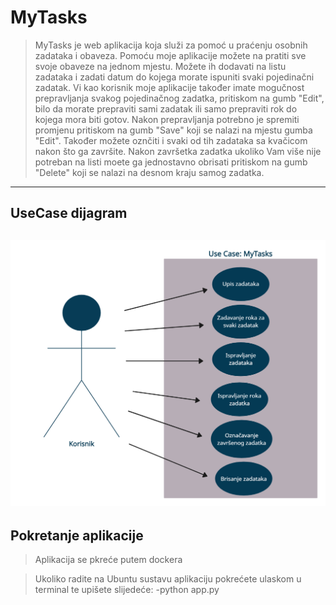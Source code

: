 # MyTasks
> MyTasks je web aplikacija koja služi za pomoć u praćenju osobnih zadataka i obaveza. Pomoću moje aplikacije možete na pratiti sve svoje obaveze na jednom mjestu. Možete ih dodavati na listu zadataka i zadati datum do kojega morate ispuniti svaki pojedinačni zadatak. Vi kao korisnik moje aplikacije također imate mogučnost prepravljanja svakog pojedinačnog zadatka, pritiskom na gumb "Edit", bilo da morate prepraviti sami zadatak ili samo prepraviti rok do kojega mora biti gotov. Nakon prepravljanja potrebno je spremiti promjenu pritiskom na gumb "Save" koji se nalazi na mjestu gumba "Edit". Također možete oznčiti i svaki od tih zadataka sa kvačicom nakon što ga završite. Nakon završetka zadatka ukoliko Vam više nije potreban na listi moete ga jednostavno obrisati pritiskom na gumb "Delete" koji se nalazi na desnom kraju samog zadatka.
-------
## UseCase dijagram
![UseCase Dijagram](https://github.com/LanaPavlic/MyTasks/blob/main/UseCase%20Dijagram.png)
-----
## Pokretanje aplikacije
> Aplikacija se pkreće putem dockera

> Ukoliko radite na Ubuntu sustavu aplikaciju pokrećete ulaskom u terminal te upišete slijedeće:   -python app.py
